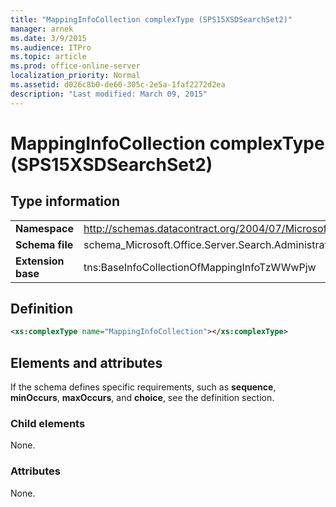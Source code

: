 ```yaml
---
title: "MappingInfoCollection complexType (SPS15XSDSearchSet2)"
manager: arnek
ms.date: 3/9/2015
ms.audience: ITPro
ms.topic: article
ms.prod: office-online-server
localization_priority: Normal
ms.assetid: d026c8b0-de60-305c-2e5a-1faf2272d2ea
description: "Last modified: March 09, 2015"
---
```


# MappingInfoCollection complexType (SPS15XSDSearchSet2)

 
  
## Type information

|||
|:-----|:-----|
|**Namespace** <br/> |http://schemas.datacontract.org/2004/07/Microsoft.Office.Server.Search.Administration  <br/> |
|**Schema file** <br/> |schema_Microsoft.Office.Server.Search.Administration.xsd  <br/> |
|**Extension base** <br/> |tns:BaseInfoCollectionOfMappingInfoTzWWwPjw  <br/> |
   
## Definition

```XML
<xs:complexType name="MappingInfoCollection"></xs:complexType>

```

## Elements and attributes

If the schema defines specific requirements, such as **sequence**, **minOccurs**, **maxOccurs**, and **choice**, see the definition section. 
  
### Child elements

None.
  
### Attributes

None.
  

